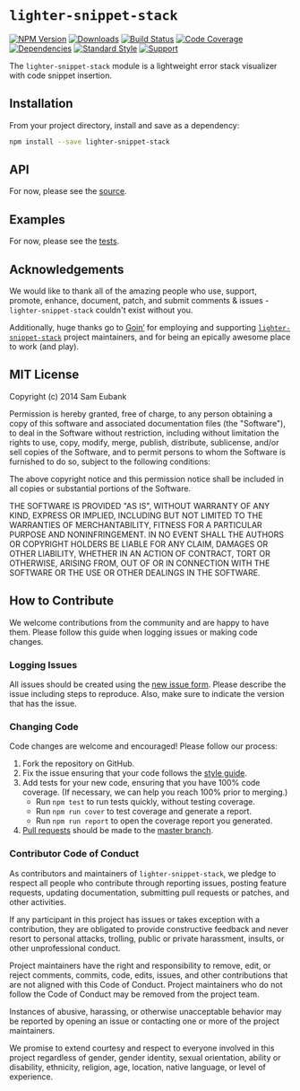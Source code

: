 # `lighter-snippet-stack`
[![NPM Version](https://img.shields.io/npm/v/lighter-snippet-stack.svg)](https://npmjs.org/package/lighter-snippet-stack)
[![Downloads](https://img.shields.io/npm/dm/lighter-snippet-stack.svg)](https://npmjs.org/package/lighter-snippet-stack)
[![Build Status](https://img.shields.io/travis/lighterio/lighter-snippet-stack.svg)](https://travis-ci.org/lighterio/lighter-snippet-stack)
[![Code Coverage](https://img.shields.io/coveralls/lighterio/lighter-snippet-stack/master.svg)](https://coveralls.io/r/lighterio/lighter-snippet-stack)
[![Dependencies](https://img.shields.io/david/lighterio/lighter-snippet-stack.svg)](https://david-dm.org/lighterio/lighter-snippet-stack)
[![Standard Style](https://img.shields.io/badge/code%20style-standard-brightgreen.svg)](https://github.com/feross/standard)
[![Support](https://img.shields.io/gratipay/Lighter.io.svg)](https://gratipay.com/Lighter.io/)

The `lighter-snippet-stack` module is a lightweight error stack visualizer with code snippet insertion.


## Installation

From your project directory, install and save as a dependency:
```bash
npm install --save lighter-snippet-stack
```


## API

For now, please see the [source](https://github.com/lighterio/lighter-snippet-stack/blob/master/lighter-snippet-stack.js).


## Examples

For now, please see the [tests](https://github.com/lighterio/lighter-snippet-stack/blob/master/test/type.js).


## Acknowledgements

We would like to thank all of the amazing people who use, support,
promote, enhance, document, patch, and submit comments & issues -
`lighter-snippet-stack` couldn't exist without you.

Additionally, huge thanks go to [Goin’](https://goin.io) for employing
and supporting [`lighter-snippet-stack`](http://lighter.io/lighter-snippet-stack) project
maintainers, and for being an epically awesome place to work (and play).


## MIT License

Copyright (c) 2014 Sam Eubank

Permission is hereby granted, free of charge, to any person obtaining a copy
of this software and associated documentation files (the "Software"), to deal
in the Software without restriction, including without limitation the rights
to use, copy, modify, merge, publish, distribute, sublicense, and/or sell
copies of the Software, and to permit persons to whom the Software is
furnished to do so, subject to the following conditions:

The above copyright notice and this permission notice shall be included in all
copies or substantial portions of the Software.

THE SOFTWARE IS PROVIDED "AS IS", WITHOUT WARRANTY OF ANY KIND, EXPRESS OR
IMPLIED, INCLUDING BUT NOT LIMITED TO THE WARRANTIES OF MERCHANTABILITY,
FITNESS FOR A PARTICULAR PURPOSE AND NONINFRINGEMENT. IN NO EVENT SHALL THE
AUTHORS OR COPYRIGHT HOLDERS BE LIABLE FOR ANY CLAIM, DAMAGES OR OTHER
LIABILITY, WHETHER IN AN ACTION OF CONTRACT, TORT OR OTHERWISE, ARISING FROM,
OUT OF OR IN CONNECTION WITH THE SOFTWARE OR THE USE OR OTHER DEALINGS IN THE
SOFTWARE.


## How to Contribute

We welcome contributions from the community and are happy to have them.
Please follow this guide when logging issues or making code changes.

### Logging Issues

All issues should be created using the
[new issue form](https://github.com/lighterio/lighter-snippet-stack/issues/new).
Please describe the issue including steps to reproduce. Also, make sure
to indicate the version that has the issue.

### Changing Code

Code changes are welcome and encouraged! Please follow our process:

1. Fork the repository on GitHub.
2. Fix the issue ensuring that your code follows the
   [style guide](http://lighter.io/style-guide).
3. Add tests for your new code, ensuring that you have 100% code coverage.
   (If necessary, we can help you reach 100% prior to merging.)
   * Run `npm test` to run tests quickly, without testing coverage.
   * Run `npm run cover` to test coverage and generate a report.
   * Run `npm run report` to open the coverage report you generated.
4. [Pull requests](http://help.github.com/send-pull-requests/) should be made
   to the [master branch](https://github.com/lighterio/lighter-snippet-stack/tree/master).

### Contributor Code of Conduct

As contributors and maintainers of `lighter-snippet-stack`, we pledge to respect all
people who contribute through reporting issues, posting feature requests,
updating documentation, submitting pull requests or patches, and other
activities.

If any participant in this project has issues or takes exception with a
contribution, they are obligated to provide constructive feedback and never
resort to personal attacks, trolling, public or private harassment, insults, or
other unprofessional conduct.

Project maintainers have the right and responsibility to remove, edit, or
reject comments, commits, code, edits, issues, and other contributions
that are not aligned with this Code of Conduct. Project maintainers who do
not follow the Code of Conduct may be removed from the project team.

Instances of abusive, harassing, or otherwise unacceptable behavior may be
reported by opening an issue or contacting one or more of the project
maintainers.

We promise to extend courtesy and respect to everyone involved in this project
regardless of gender, gender identity, sexual orientation, ability or
disability, ethnicity, religion, age, location, native language, or level of
experience.
